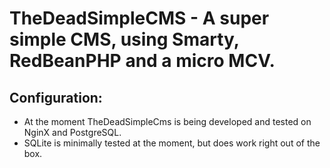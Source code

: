 TheDeadSimpleCMS - A super simple CMS, using Smarty, RedBeanPHP and a micro MCV.
================
Configuration:
--------------
- At the moment TheDeadSimpleCms is being developed and tested on NginX and PostgreSQL.
- SQLite is minimally tested at the moment, but does work right out of the box.

